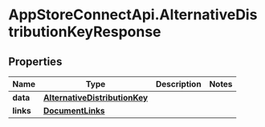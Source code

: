 # AppStoreConnectApi.AlternativeDistributionKeyResponse

## Properties

Name | Type | Description | Notes
------------ | ------------- | ------------- | -------------
**data** | [**AlternativeDistributionKey**](AlternativeDistributionKey.md) |  | 
**links** | [**DocumentLinks**](DocumentLinks.md) |  | 



